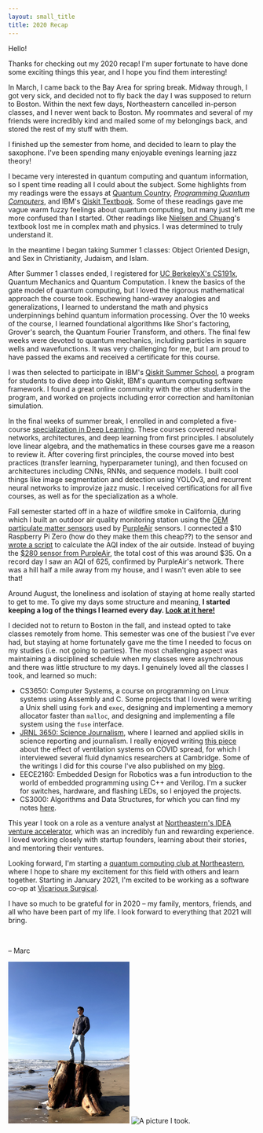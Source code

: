 ```yaml
---
layout: small_title
title: 2020 Recap
---
```




Hello!

Thanks for checking out my 2020 recap! I'm super fortunate to have done some exciting things this year, and I hope you find them interesting!

In March, I came back to the Bay Area for spring break. Midway through, I got very sick, and decided not to fly back the day I was supposed to return to Boston. Within the next few days, Northeastern cancelled in-person classes, and I never went back to Boston. My roommates and several of my friends were incredibly kind and mailed some of my belongings back, and stored the rest of my stuff with them.

I finished up the semester from home, and decided to learn to play the saxophone. I've been spending many enjoyable evenings learning jazz theory!

I became very interested in quantum computing and quantum information, so I spent time reading all I could about the subject. Some highlights from my readings were the essays at [Quantum Country](https://quantum.country/), *[Programming Quantum Computers](https://www.oreilly.com/library/view/programming-quantum-computers/9781492039679/)*, and IBM's [Qiskit Textbook](https://qiskit.org/textbook/preface.html). Some of these readings gave me vague warm fuzzy feelings about quantum computing, but many just left me more confused than I started. Other readings like [Nielsen and Chuang](http://mmrc.amss.cas.cn/tlb/201702/W020170224608149940643.pdf)'s textbook lost me in complex math and physics. I was determined to truly understand it.

In the meantime I began taking Summer 1 classes: Object Oriented Design, and Sex in Christianity, Judaism, and Islam.

After Summer 1 classes ended, I registered for [UC BerkeleyX's CS191x](https://www.edx.org/course/quantum-mechanics-and-quantum-computation), Quantum Mechanics and Quantum Computation. I knew the basics of the gate model of quantum computing, but I loved the rigorous mathematical approach the course took. Eschewing hand-wavey analogies and generalizations, I learned to understand the math and physics underpinnings behind quantum information processing. Over the 10 weeks of the course, I learned foundational algorithms like Shor's factoring, Grover's search, the Quantum Fourier Transform, and others. The final few weeks were devoted to quantum mechanics, including particles in square wells and wavefunctions. It was very challenging for me, but I am proud to have passed the exams and received a certificate for this course.

I was then selected to participate in IBM's [Qiskit Summer School](https://qiskit.org/events/summer-school/), a program for students to dive deep into Qiskit, IBM's quantum computing software framework. I found a great online community with the other students in the program, and worked on projects including error correction and hamiltonian simulation.

In the final weeks of summer break, I enrolled in and completed a five-course [specialization in Deep Learning](https://www.coursera.org/specializations/deep-learning). These courses covered neural networks, architectures, and deep learning from first principles. I absolutely love linear algebra, and the mathematics in these courses gave me a reason to review it. After covering first principles, the course moved into best practices (transfer learning, hyperparameter tuning), and then focused on architectures including CNNs, RNNs, and sequence models. I built cool things like image segmentation and detection using YOLOv3, and recurrent neural networks to improvize jazz music. I received certifications for all five courses, as well as for the specialization as a whole. 

Fall semester started off in a haze of wildfire smoke in California, during which I built an outdoor air quality monitoring station using the [OEM particulate matter sensors](http://www.plantower.com/en/content/?109.html) used by [PurpleAir](https://www.purpleair.com/map?mylocation) sensors. I connected a \$10 Raspberry Pi Zero (how do they make them this cheap??) to the sensor and [wrote a script](https://gist.github.com/mbacvanski/8d255433fe25adb431e310a687719ddb) to calculate the AQI index of the air outside. Instead of buying the [\$280 sensor from PurpleAir](https://www2.purpleair.com/collections/air-quality-sensors), the total cost of this was around \$35. On a record day I saw an AQI of 625, confirmed by PurpleAir's network. There was a hill half a mile away from my house, and I wasn't even able to see that!

Around August, the loneliness and isolation of staying at home really started to get to me. To give my days some structure and meaning, **I started keeping a log of the things I learned every day. [Look at it here!](/learning)**

I decided not to return to Boston in the fall, and instead opted to take classes remotely from home. This semester was one of the busiest I've ever had, but staying at home fortunately gave me the time I needed to focus on my studies (i.e. not going to parties). The most challenging aspect was maintaining a disciplined schedule when my classes were asynchronous and there was little structure to my days. I genuinely loved all the classes I took, and learned so much:

* CS3650: Computer Systems, a course on programming on Linux systems using Assembly and C. Some projects that I loved were writing a Unix shell using `fork` and `exec`, designing and implementing a memory allocator faster than `malloc`, and designing and implementing a file system using the `fuse` interface.
* [JRNL 3650: Science Journalism](https://web.northeastern.edu/nuscicomm/category/blogposts/), where I learned and applied skills in science reporting and journalism. I really enjoyed writing [this piece](/blog/ventilating-classrooms-covid) about the effect of ventilation systems on COVID spread, for which I interviewed several fluid dynamics researchers at Cambridge. Some of the writings I did for this course I've also published on my [blog](/blog).
* EECE2160: Embedded Design for Robotics was a fun introduction to the world of embedded programming using C++ and Verilog. I'm a sucker for switches, hardware, and flashing LEDs, so I enjoyed the projects.
* CS3000: Algorithms and Data Structures, for which you can find my notes [here](/blog/cs3000).

This year I took on a role as a venture analyst at [Northeastern's IDEA venture accelerator](https://www.northeastern.edu/idea/), which was an incredibly fun and rewarding experience. I loved working closely with startup founders, learning about their stories, and mentoring their ventures.

Looking forward, I'm starting a [quantum computing club at Northeastern](https://www.neuqc.org), where I hope to share my excitement for this field with others and learn together. Starting in January 2021, I'm excited to be working as a software co-op at [Vicarious Surgical](https://www.vicarioussurgical.com/).

I have so much to be grateful for in 2020 – my family, mentors, friends, and all who have been part of my life. I look forward to everything that 2021 will bring.

<br>

– Marc

<span>
<img src="assets/2020-recap/me_on_a_tree.jpg" alt="Picture of me at the beach, on a tree." style="width: 49%"/>
<img src="assets/2020-recap/DSCF7809_brighter.jpg" alt="A picture I took." style="width: 49%"/>
</span>
